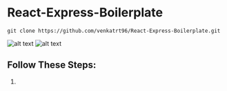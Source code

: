 # React-Express-Boilerplate

```
git clone https://github.com/venkatrt96/React-Express-Boilerplate.git
```

![alt text](https://amandeepmittal.gallerycdn.vsassets.io/extensions/amandeepmittal/expressjs/2.0.0/1509881293872/Microsoft.VisualStudio.Services.Icons.Default)
![alt text](https://cdn-images-1.medium.com/max/1600/1*A9xdbbNo5q3Twf4l3yTBNA.png)

## Follow These Steps:
1. 
